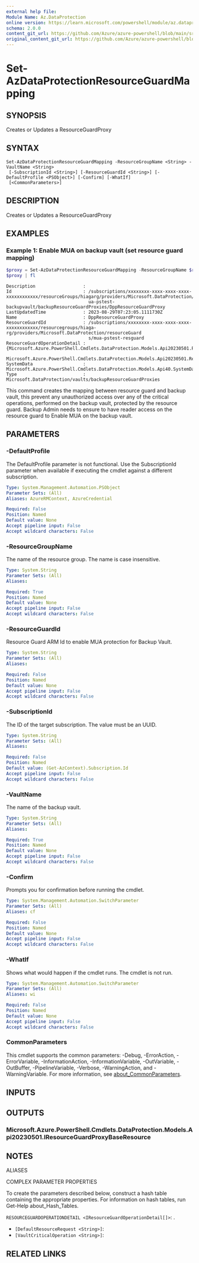 ```yaml
---
external help file: 
Module Name: Az.DataProtection
online version: https://learn.microsoft.com/powershell/module/az.dataprotection/set-azdataprotectionresourceguardmapping
schema: 2.0.0
content_git_url: https://github.com/Azure/azure-powershell/blob/main/src/DataProtection/help/Set-AzDataProtectionResourceGuardMapping.md
original_content_git_url: https://github.com/Azure/azure-powershell/blob/main/src/DataProtection/help/Set-AzDataProtectionResourceGuardMapping.md
---
```


# Set-AzDataProtectionResourceGuardMapping

## SYNOPSIS
Creates or Updates a ResourceGuardProxy

## SYNTAX

```
Set-AzDataProtectionResourceGuardMapping -ResourceGroupName <String> -VaultName <String>
 [-SubscriptionId <String>] [-ResourceGuardId <String>] [-DefaultProfile <PSObject>] [-Confirm] [-WhatIf]
 [<CommonParameters>]
```

## DESCRIPTION
Creates or Updates a ResourceGuardProxy

## EXAMPLES

### Example 1: Enable MUA on backup vault (set resource guard mapping)
```powershell
$proxy = Set-AzDataProtectionResourceGuardMapping -ResourceGroupName $resourceGroupName -SubscriptionId $subscriptionId -VaultName $vaultName -ResourceGuardId $resourceGuardARMId
$proxy | fl
```

```output
Description                  : 
Id                           : /subscriptions/xxxxxxxx-xxxx-xxxx-xxxx-xxxxxxxxxxxx/resourceGroups/hiagarg/providers/Microsoft.DataProtection/backupVaults/m
                               ua-pstest-backupvault/backupResourceGuardProxies/DppResourceGuardProxy
LastUpdatedTime              : 2023-08-29T07:23:05.1111730Z
Name                         : DppResourceGuardProxy
ResourceGuardId              : /subscriptions/xxxxxxxx-xxxx-xxxx-xxxx-xxxxxxxxxxxx/resourcegroups/hiaga-rg/providers/Microsoft.DataProtection/resourceGuard
                               s/mua-pstest-resguard
ResourceGuardOperationDetail : {Microsoft.Azure.PowerShell.Cmdlets.DataProtection.Models.Api20230501.ResourceGuardOperationDetail,
                               Microsoft.Azure.PowerShell.Cmdlets.DataProtection.Models.Api20230501.ResourceGuardOperationDetail}
SystemData                   : Microsoft.Azure.PowerShell.Cmdlets.DataProtection.Models.Api40.SystemData
Type                         : Microsoft.DataProtection/vaults/backupResourceGuardProxies
```

This command creates the mapping between resource guard and backup vault, this prevent any unauthorized access over any of the critical operations, performed on the backup vault, protected by the resource guard.
Backup Admin needs to ensure to have reader access on the resource guard to Enable MUA on the backup vault.

## PARAMETERS

### -DefaultProfile
The DefaultProfile parameter is not functional.
Use the SubscriptionId parameter when available if executing the cmdlet against a different subscription.

```yaml
Type: System.Management.Automation.PSObject
Parameter Sets: (All)
Aliases: AzureRMContext, AzureCredential

Required: False
Position: Named
Default value: None
Accept pipeline input: False
Accept wildcard characters: False
```

### -ResourceGroupName
The name of the resource group.
The name is case insensitive.

```yaml
Type: System.String
Parameter Sets: (All)
Aliases:

Required: True
Position: Named
Default value: None
Accept pipeline input: False
Accept wildcard characters: False
```

### -ResourceGuardId
Resource Guard ARM Id to enable MUA protection for Backup Vault.

```yaml
Type: System.String
Parameter Sets: (All)
Aliases:

Required: False
Position: Named
Default value: None
Accept pipeline input: False
Accept wildcard characters: False
```

### -SubscriptionId
The ID of the target subscription.
The value must be an UUID.

```yaml
Type: System.String
Parameter Sets: (All)
Aliases:

Required: False
Position: Named
Default value: (Get-AzContext).Subscription.Id
Accept pipeline input: False
Accept wildcard characters: False
```

### -VaultName
The name of the backup vault.

```yaml
Type: System.String
Parameter Sets: (All)
Aliases:

Required: True
Position: Named
Default value: None
Accept pipeline input: False
Accept wildcard characters: False
```

### -Confirm
Prompts you for confirmation before running the cmdlet.

```yaml
Type: System.Management.Automation.SwitchParameter
Parameter Sets: (All)
Aliases: cf

Required: False
Position: Named
Default value: None
Accept pipeline input: False
Accept wildcard characters: False
```

### -WhatIf
Shows what would happen if the cmdlet runs.
The cmdlet is not run.

```yaml
Type: System.Management.Automation.SwitchParameter
Parameter Sets: (All)
Aliases: wi

Required: False
Position: Named
Default value: None
Accept pipeline input: False
Accept wildcard characters: False
```

### CommonParameters
This cmdlet supports the common parameters: -Debug, -ErrorAction, -ErrorVariable, -InformationAction, -InformationVariable, -OutVariable, -OutBuffer, -PipelineVariable, -Verbose, -WarningAction, and -WarningVariable. For more information, see [about_CommonParameters](http://go.microsoft.com/fwlink/?LinkID=113216).

## INPUTS

## OUTPUTS

### Microsoft.Azure.PowerShell.Cmdlets.DataProtection.Models.Api20230501.IResourceGuardProxyBaseResource

## NOTES

ALIASES

COMPLEX PARAMETER PROPERTIES

To create the parameters described below, construct a hash table containing the appropriate properties. For information on hash tables, run Get-Help about_Hash_Tables.


`RESOURCEGUARDOPERATIONDETAIL <IResourceGuardOperationDetail[]>`: .
  - `[DefaultResourceRequest <String>]`: 
  - `[VaultCriticalOperation <String>]`: 

## RELATED LINKS

